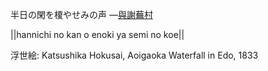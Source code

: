 半日の閑を榎やせみの声
—[與謝蕪村](https://ja.wikipedia.org/wiki/與謝蕪村)

||hannichi no kan o enoki ya semi no koe||

浮世絵: Katsushika Hokusai, Aoigaoka Waterfall in Edo, 1833